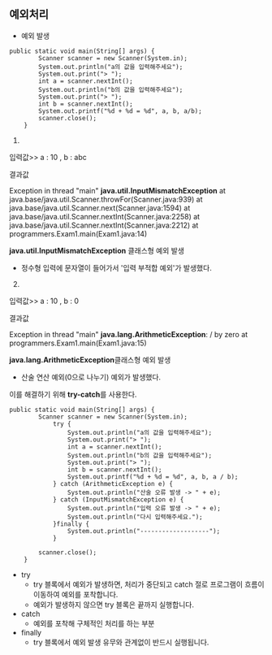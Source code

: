 ## 예외처리

- 예외 발생

```
public static void main(String[] args) {
		Scanner scanner = new Scanner(System.in);
		System.out.println("a의 값을 입력해주세요");
		System.out.print("> ");
		int a = scanner.nextInt();
		System.out.println("b의 값을 입력해주세요");
		System.out.print("> ");
		int b = scanner.nextInt();
		System.out.printf("%d + %d = %d", a, b, a/b);
		scanner.close();
	}
```

1.

입력값>> a : 10 , b : abc

결과값

Exception in thread "main" **java.util.InputMismatchException**
at java.base/java.util.Scanner.throwFor(Scanner.java:939)
at java.base/java.util.Scanner.next(Scanner.java:1594)
at java.base/java.util.Scanner.nextInt(Scanner.java:2258)
at java.base/java.util.Scanner.nextInt(Scanner.java:2212)
at programmers.Exam1.main(Exam1.java:14)

**java.util.InputMismatchException** 클래스형 예외 발생

- 정수형 입력에 문자열이 들어가서 '입력 부적합 예외'가 발생했다.

2.

입력값>> a : 10 , b : 0

결과값

Exception in thread "main" **java.lang.ArithmeticException**: / by zero
at programmers.Exam1.main(Exam1.java:15)

**java.lang.ArithmeticException**클래스형 예외 발생

- 산술 연산 예외(0으로 나누기) 예외가 발생했다.

이를 해결하기 위해 **try-catch**를 사용한다.

```
public static void main(String[] args) {
		Scanner scanner = new Scanner(System.in);
			try {
				System.out.println("a의 값을 입력해주세요");
				System.out.print("> ");
				int a = scanner.nextInt();
				System.out.println("b의 값을 입력해주세요");
				System.out.print("> ");
				int b = scanner.nextInt();
				System.out.printf("%d + %d = %d", a, b, a / b);
			} catch (ArithmeticException e) {
				System.out.println("산술 오류 발생 -> " + e);
			} catch (InputMismatchException e) {
				System.out.println("입력 오류 발생 -> " + e);
				System.out.println("다시 입력해주세요.");
			}finally {
				System.out.println("-------------------");
			}

		scanner.close();
	}
```

- try
  - try 블록에서 예외가 발생하면, 처리가 중단되고 catch 절로 프로그램이 흐름이 이동하여 예외를 포착합니다.
  - 예외가 발생하지 않으면 try 블록은 끝까지 실행합니다.
- catch
  - 예외를 포착해 구체적인 처리를 하는 부분
- finally
  - try 블록에서 예외 발생 유무와 관계없이 반드시 실행됩니다.
